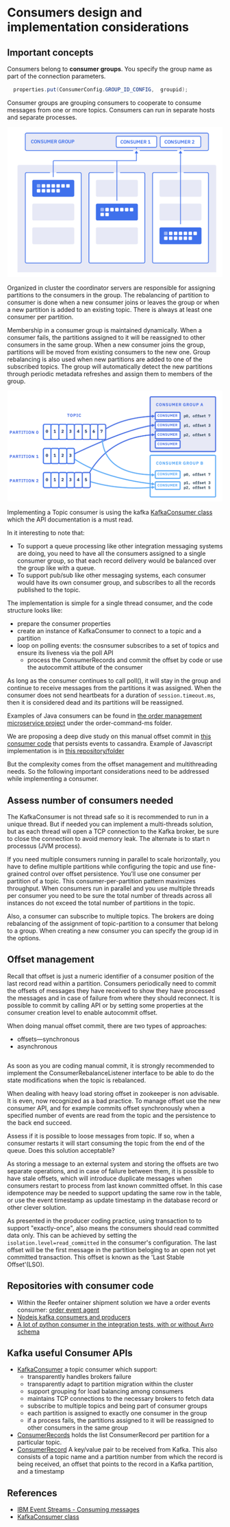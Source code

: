 # Consumers design and implementation considerations

## Important concepts

Consumers belong to **consumer groups**. You specify the group name as part of the connection parameters.

```java
  properties.put(ConsumerConfig.GROUP_ID_CONFIG,  groupid);
```

Consumer groups are grouping consumers to cooperate to consume messages from one or more topics. Consumers can run in separate hosts and separate processes.

![consumer group](images/consumer-group.png)

Organized in cluster the coordinator servers are responsible for assigning partitions to the consumers in the group. The rebalancing of partition to consumer is done when a new consumer joins or leaves the group or when a new partition is added to an existing topic. There is always at least one consumer per partition.

Membership in a consumer group is maintained dynamically. When a consumer fails, the partitions assigned to it will be reassigned to other consumers in the same group. When a new consumer joins the group, partitions will be moved from existing consumers to the new one. Group rebalancing is also used when new partitions are added to one of the subscribed topics. The group will automatically detect the new partitions through periodic metadata refreshes and assign them to members of the group.

![](images/consumer-groups.png)

Implementing a Topic consumer is using the kafka [KafkaConsumer class](https://kafka.apache.org/10/javadoc/?org/apache/kafka/clients/consumer/KafkaConsumer.html) which the API documentation is a must read.

In it interesting to note that:

* To support a queue processing like other integration messaging systems are doing, you need to have all the consumers assigned to a single consumer group, so that each record delivery would be balanced over the group like with a queue.
* To support pub/sub like other messaging systems, each consumer would have its own consumer group, and subscribes to all the records published to the topic.

The implementation is simple for a single thread consumer, and the code structure looks like:

* prepare the consumer properties
* create an instance of KafkaConsumer to connect to a topic and a partition
* loop on polling events: the cosnsumer subscribes to a set of topics and ensure its liveness via the poll API
  * process the ConsumerRecords and commit the offset by code or use the autocommit attibute of the consumer

As long as the consumer continues to call poll(), it will stay in the group and continue to receive messages from the partitions it was assigned. When the consumer does not send heartbeats for a duration of `session.timeout.ms`, then it is considered dead and its partitions will be reassigned.

Examples of Java consumers can be found in [the order management microservice project](https://github.com/ibm-cloud-architecture/refarch-kc-order-ms/blob/master/order-command-ms/src/main/java/ibm/gse/orderms/infrastructure/kafka/OrderEventAgent.java) under the order-command-ms folder. 

We are proposing a deep dive study on this manual offset commit in [this consumer code](https://github.com/jbcodeforce/quarkus-event-driven-consumer-microservice-template) that persists events to cassandra. 
Example of Javascript implementation is in [this repository/folder](https://github.com/ibm-cloud-architecture/refarch-kc-ms/blob/master/voyages-ms/server/utils/kafka.js)

But the complexity comes from the offset management and multithreading needs. So the following important considerations need to be addressed while implementing a consumer.

## Assess number of consumers needed

The KafkaConsumer is not thread safe so it is recommended to run in a unique thread. But if needed you can implement a multi-threads solution, but as each thread will open a TCP connection to the Kafka broker, be sure to close the connection to avoid memory leak. The alternate is to start n processus (JVM process).

If you need multiple consumers running in parallel to scale horizontally, you have to define multiple partitions while configuring the topic and use fine-grained control over offset persistence. You’ll use one consumer per partition of a topic.
This consumer-per-partition pattern maximizes throughput. When consumers run in parallel and you use multiple threads per consumer you need to be sure the total number of threads across all instances do not exceed the total number of partitions in the topic.

Also, a consumer can subscribe to multiple topics. The brokers are doing rebalancing of the assignment of topic-partition to a consumer that belong to a group. When creating a new consumer you can specify the group id in the options.

## Offset management

Recall that offset is just a numeric identifier of a consumer position of the last record read within a partition. Consumers periodically need to commit the offsets of messages they have received to show they have processed the messages and in case of failure from where they should reconnect. It is possible to commit by calling API or by setting some properties at the consumer creation level to enable autocommit offset. 

When doing manual offset commit, there are two types of approaches:

* offsets—synchronous
* asynchronous

```
```

As soon as you are coding manual commit, it is strongly recommended to implement the ConsumerRebalanceListener interface to be able to do the state modifications when the topic is rebalanced. 

When dealing with heavy load storing offset in zookeeper is non advisable. It is even, now recognized as a bad practice. To manage offset use the new consumer API, and for example commits offset synchronously when a specified number of events are read from the topic and the persistence to the back end succeed.

Assess if it is possible to loose messages from topic.  If so, when a consumer restarts it will start consuming the topic from the end of the queue. Does this solution acceptable? 

As storing a message to an external system and storing the offsets are two separate operations, and in case of failure between them, it is possible to have stale offsets, which will introduce duplicate messages when consumers restart to process from last known committed offset. In this case idempotence may be needed to support updating the same row in the table, or use the event timestamp as update timestamp in the database record or other clever solution. 

As presented in the producer coding practice, using transaction to to support "exactly-once", also means the consumers should read committed data only. This can be achieved by setting the `isolation.level=read_committed` in the consumer's configuration. The last offset will be the first message in the partition beloging to an open not yet committed transaction. This offset is known as the 'Last Stable Offset'(LSO).

## Repositories with consumer code

* Within the Reefer ontainer shipment solution we have a order events consumer: [order event agent](https://github.com/ibm-cloud-architecture/refarch-kc-order-ms/blob/master/order-command-ms/src/main/java/ibm/gse/orderms/infrastructure/kafka/OrderEventAgent.java)
* [Nodejs kafka consumers and producers](https://github.com/ibm-cloud-architecture/refarch-kc-ms/blob/master/voyages-ms/server/utils/kafka.js)
* [A lot of python consumer in the integration tests, with or without Avro schema](https://github.com/ibm-cloud-architecture/refarch-kc/tree/master/itg-tests/kafka)

## Kafka useful Consumer APIs

* [KafkaConsumer](https://kafka.apache.org/11/javadoc/org/apache/kafka/clients/consumer/KafkaConsumer.html) a topic consumer which support:
  * transparently handles brokers failure
  * transparently adapt to partition migration within the cluster
  * support grouping for load balancing among consumers
  * maintains TCP connections to the necessary brokers to fetch data
  * subscribe to multiple topics and being part of consumer groups
  * each partition is assigned to exactly one consumer in the group
  * if a process fails, the partitions assigned to it will be reassigned to other consumers in the same group
* [ConsumerRecords](https://kafka.apache.org/11/javadoc/org/apache/kafka/clients/consumer/ConsumerRecords.html) holds the list ConsumerRecord per partition for a particular topic.
* [ConsumerRecord](https://kafka.apache.org/11/javadoc/org/apache/kafka/clients/consumer/ConsumerRecord.html) A key/value pair to be received from Kafka. This also consists of a topic name and a partition number from which the record is being received, an offset that points to the record in a Kafka partition, and a timestamp

## References

* [IBM Event Streams - Consuming messages](https://ibm.github.io/event-streams/about/consuming-messages/)
* [KafkaConsumer class](https://kafka.apache.org/10/javadoc/?org/apache/kafka/clients/consumer/KafkaConsumer.html)
